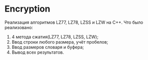# Encryption
Реализация алгоритмов LZ77, LZ78, LZSS и LZW на С++. Что было реализовано:

1. 4 метода сжатия(LZ77, LZ78, LZSS, LZW);
2. Ввод строки любого размера, учёт пробелов;
3. Ввод размеров словаря и буфера;
4. Вывод всех результатов.

